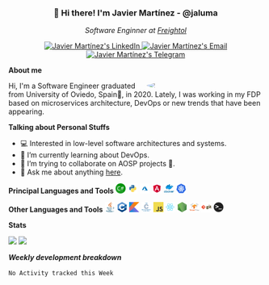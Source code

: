 <h3 align="center">👋 Hi there! I'm Javier Martínez - @jaluma</h3>
<p align="center"><em>Software Enginner at <a href="https://www.freightol.com/">Freightol</a></em></p>
<p align="center">
  <a href="https://www.linkedin.com/in/javier-m-7414a513a/">
    <img alt="Javier Martínez's LinkedIn" width="22px" src="https://cdn.jsdelivr.net/npm/simple-icons@v3.0.1/icons/linkedin.svg" />
  </a>
  <a href="mailto:javiermartinezalvarez98@gmail.com">
    <img alt="Javier Martínez's Email" width="22px" src="https://cdn.jsdelivr.net/npm/simple-icons@3.0.1/icons/gmail.svg" />
  </a>
  <a href="https://t.me/JaLuMa98">
    <img alt="Javier Martínez's Telegram" width="22px" src="https://cdn.jsdelivr.net/npm/simple-icons@v3.0.1/icons/telegram.svg" />
  </a>
</p>


**About me**

<img align='right' src="https://i.imgur.com/i2C6V2G.png" width="230" style="border-radius: 50%;">
<p>Hi, I'm a Software Engineer graduated from University of Oviedo, Spain🚀, in 2020. Lately, I was working in my FDP based on microservices architecture, DevOps or new trends that have been appearing.</p>
  
**Talking about Personal Stuffs**

- 💻 Interested in low-level software architectures and systems.
- 🌱 I’m currently learning about DevOps. 
- 👯 I’m trying to collaborate on AOSP projects 🤝.
- 💬 Ask me about anything [here](https://github.com/jaluma/jaluma/issues).

**Principal Languages and Tools**
<code><img height="20" src="https://raw.githubusercontent.com/github/explore/80688e429a7d4ef2fca1e82350fe8e3517d3494d/topics/csharp/csharp.png"></code>
<code><img height="20" src="https://raw.githubusercontent.com/github/explore/80688e429a7d4ef2fca1e82350fe8e3517d3494d/topics/python/python.png"></code>
<code><img height="20" src="https://raw.githubusercontent.com/github/explore/80688e429a7d4ef2fca1e82350fe8e3517d3494d/topics/azure/azure.png"></code>
<code><img height="20" src="https://raw.githubusercontent.com/github/explore/80688e429a7d4ef2fca1e82350fe8e3517d3494d/topics/angular/angular.png"></code>
<code><img height="20" src="https://raw.githubusercontent.com/github/explore/80688e429a7d4ef2fca1e82350fe8e3517d3494d/topics/docker/docker.png"></code>
<code><img height="20" src="https://raw.githubusercontent.com/github/explore/80688e429a7d4ef2fca1e82350fe8e3517d3494d/topics/kubernetes/kubernetes.png"></code>

**Other Languages and Tools**
<code><img height="20" src="https://raw.githubusercontent.com/github/explore/80688e429a7d4ef2fca1e82350fe8e3517d3494d/topics/java/java.png"></code>
<code><img height="20" src="https://raw.githubusercontent.com/github/explore/80688e429a7d4ef2fca1e82350fe8e3517d3494d/topics/cpp/cpp.png"></code>
<code><img height="20" src="https://raw.githubusercontent.com/github/explore/80688e429a7d4ef2fca1e82350fe8e3517d3494d/topics/kotlin/kotlin.png"></code>
<code><img height="20" src="https://raw.githubusercontent.com/github/explore/80688e429a7d4ef2fca1e82350fe8e3517d3494d/topics/c/c.png"></code>
<code><img height="20" src="https://raw.githubusercontent.com/github/explore/80688e429a7d4ef2fca1e82350fe8e3517d3494d/topics/javascript/javascript.png"></code>
<code><img height="20" src="https://raw.githubusercontent.com/github/explore/80688e429a7d4ef2fca1e82350fe8e3517d3494d/topics/react/react.png"></code>
<code><img height="20" src="https://raw.githubusercontent.com/github/explore/80688e429a7d4ef2fca1e82350fe8e3517d3494d/topics/nodejs/nodejs.png"></code>
<code><img height="20" src="https://raw.githubusercontent.com/github/explore/80688e429a7d4ef2fca1e82350fe8e3517d3494d/topics/tensorflow/tensorflow.png"></code>
<code><img height="20" src="https://raw.githubusercontent.com/github/explore/80688e429a7d4ef2fca1e82350fe8e3517d3494d/topics/git/git.png"></code>
<code><img height="20" src="https://raw.githubusercontent.com/github/explore/80688e429a7d4ef2fca1e82350fe8e3517d3494d/topics/terminal/terminal.png"></code>

**Stats**
<p>
  <img height="180em" src="https://github-readme-stats.vercel.app/api?username=jaluma&show_icons=true&hide_border=true&&count_private=true&include_all_commits=true" />
  <img height="180em" src="https://github-readme-stats.vercel.app/api/top-langs/?username=jaluma&show_icons=true&hide_border=true&layout=compact&langs_count=8"/>
</p>

***Weekly development breakdown***
<!--START_SECTION:waka-->
```text
No Activity tracked this Week
```
<!--END_SECTION:waka-->
